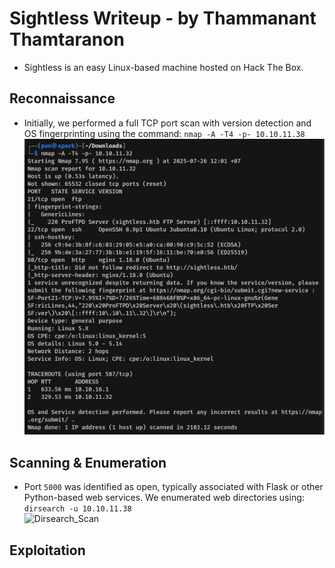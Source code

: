 # Sightless Writeup - by Thammanant Thamtaranon
  - Sightless is an easy Linux-based machine hosted on Hack The Box.

## Reconnaissance
  - Initially, we performed a full TCP port scan with version detection and OS fingerprinting using the command:
    `nmap -A -T4 -p- 10.10.11.38`  
![Nmap_Scan](Nmap_Scan.png)

## Scanning & Enumeration
  - Port `5000` was identified as open, typically associated with Flask or other Python-based web services. We enumerated web directories using:
    `dirsearch -u 10.10.11.38`  
![Dirsearch_Scan](Dirsearch_Scan.png)

## Exploitation
